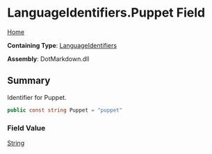 # LanguageIdentifiers\.Puppet Field

[Home](../../../README.md)

**Containing Type**: [LanguageIdentifiers](../README.md)

**Assembly**: DotMarkdown\.dll

## Summary

Identifier for Puppet\.

```csharp
public const string Puppet = "puppet"
```

### Field Value

[String](https://docs.microsoft.com/en-us/dotnet/api/system.string)

